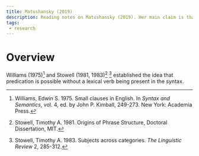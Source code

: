 ```yaml
---
title: Matushansky (2019)
description: Reading notes on Matushansky (2019). Her main claim is that the move to including a PredP functional category was a mistake, and that there is no clear evidence that unequivocally requires the presence of such a functional head in small clauses.
tags:
 - research
---
```


# Overview

Williams (1975)[^1] and Stowell (1981, 1983)[^2] [^3] established the idea that predication is possible without a lexical verb being present in the syntax.

[^1]: Williams, Edwin S. 1975. Small clauses in English. In <i>Syntax and Semantics</i>, vol. 4, ed. by John P. Kimball, 249-273. New York: Academia Press.
[^2]: Stowell, Timothy A. 1981. Origins of Phrase Structure, Doctoral Dissertation, MIT.
[^3]: Stowell, Timothy A. 1983. Subjects across categories. <i>The Linguistic Review</i> 2, 285-312.
